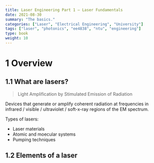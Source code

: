 ```yaml
---
title: Laser Engineering Part 1 – Laser Fundamentals
date: 2021-08-30
summary: "The basics."
categories: ["Laser", "Electrical Engineering", "University"]
tags: ["laser", "photonics", "ee4838", "ntu", "engineering"]
type: book
weight: 10
---
```


# 1 Overview
## 1.1 What are lasers?
> Light Amplification by Stimulated Emission of Radiation

Devices that generate or amplify coherent radiation at frequencies in infrared / visible / ultraviolet / soft-x-ray regions of the EM spectrum.

Types of lasers:
- Laser materials
- Atomic and moecular systems
- Pumping techniques

## 1.2 Elements of a laser



